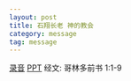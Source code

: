 ```yaml
---
layout: post
title: 石翔长老 神的教会
category: message
tag: message
---
```

[录音]({{site.media_url}}/audio/message/20160110-Shih.mp3)  [PPT](http://1drv.ms/1SHJTTN) 经文: 哥林多前书 1:1-9 
